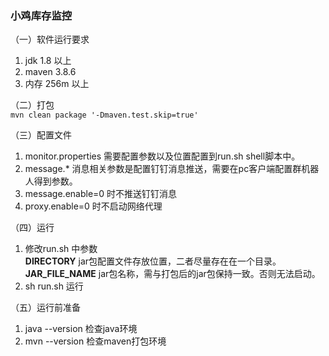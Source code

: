 ### 小鸡库存监控
 （一）软件运行要求 <br>
 1. jdk 1.8 以上
 2. maven 3.8.6
 3. 内存 256m 以上

 （二）打包 <br>
`mvn clean package '-Dmaven.test.skip=true'`

 （三）配置文件 <br>
 1. monitor.properties 需要配置参数以及位置配置到run.sh shell脚本中。
 2. message.* 消息相关参数是配置钉钉消息推送，需要在pc客户端配置群机器人得到参数。
 3. message.enable=0 时不推送钉钉消息
 4. proxy.enable=0 时不启动网络代理
 
 （四）运行 <br>
 1. 修改run.sh 中参数 <br>
    **DIRECTORY**  jar包配置文件存放位置，二者尽量存在在一个目录。<br>
    **JAR_FILE_NAME**  jar包名称，需与打包后的jar包保持一致。否则无法启动。
 2. sh run.sh 运行

 （五）运行前准备<br>
 1. java --version 检查java环境
 2. mvn --version 检查maven打包环境